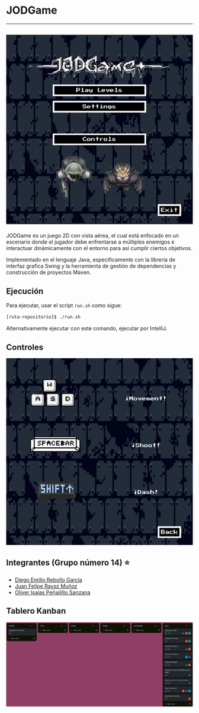 # JODGame
---
![JODGame](https://github.com/Sephir0ath/JODGame/blob/main/MainMenu.png)
---
JODGame es un juego 2D con vista aérea, el cual está enfocado en un escenario donde el jugador debe enfrentarse a múltiples enemigos e interactuar dinámicamente con el entorno para así cumplir ciertos objetivos.

Implementado en el lenguaje Java, especificamente con la librería de interfaz grafica Swing y la herramienta de gestión de dependencias y construcción de proyectos Maven.

## Ejecución
Para ejecutar, usar el script `run.sh` como sigue:
```bash
[ruta-repositorio]$ ./run.sh
```
Alternativamente ejecutar con este comando, ejecutar por IntelliJ.

## Controles
![Controles](https://github.com/Sephir0ath/JODGame/blob/main/Controls.png)

## Integrantes (Grupo número 14) ⭐
* [Diego Emilio Rebollo García](https://github.com/diego-52h)
* [Juan Felipe Raysz Muñoz](https://github.com/Sephir0ath)
* [Oliver Isaías Peñailillo Sanzana](https://github.com/pyrrss)

## Tablero Kanban
![Kanban](https://github.com/Sephir0ath/JODGame/blob/main/KanbanBoard.png)
